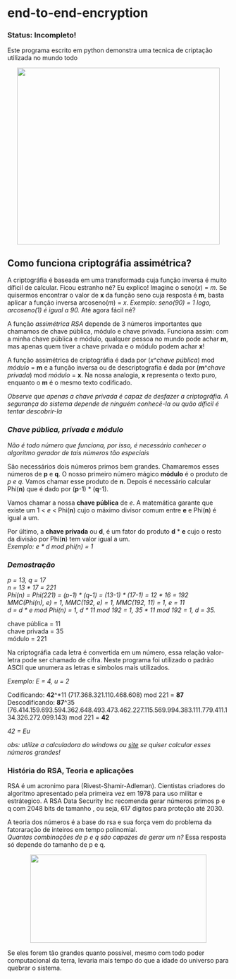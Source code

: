 # end-to-end-encryption

### Status: Incompleto!

Este programa escrito em python demonstra uma tecnica de criptação utilizada no mundo todo 

<p align="center">
  <img width="460" height="400" src="https://github.com/EduFreit4s/end-to-end-encryption/blob/master/images/home.PNG">
</p>

## Como funciona criptográfia assimétrica?

A criptográfia é baseada em uma transformada cuja função inversa é muito díficil de calcular. Ficou estranho né? Eu explico! Imagine o seno(*x*) = *m*. Se quisermos encontrar o valor de **x** da função seno cuja resposta é **m**, basta aplicar a função inversa arcoseno(*m*) = *x*. *Exemplo: seno(90) = 1 logo, arcoseno(1) é igual a 90.* Até agora fácil né?

A função *assimétrica RSA* depende de 3 números importantes que chamamos de chave pública, módulo e chave privada. Funciona assim:
com a minha chave pública e módulo, qualquer pessoa no mundo pode achar **m**, mas apenas quem tiver a chave privada e o módulo podem achar **x**!

A função assimétrica de criptográfia é dada por (*x*^*chave pública*) mod *módulo* = **m** e a função inversa ou de descriptografia é dada por (**m**^*chave privada*) mod *módulo* = **x**. Na nossa analogia, **x** representa o texto puro, enquanto o **m** é o mesmo texto codificado.  

*Observe que apenas a chave privada é capaz de desfazer a criptográfia. A segurança do sistema depende de ninguém conhecê-la ou quão díficil é tentar descobrir-la*

### *Chave pública, privada e módulo*

*Não é todo número que funciona, por isso, é necessário conhecer o algoritmo gerador de tais números tão especiais*

São necessários dois números primos bem grandes. Chamaremos esses números de **p** e **q**. O nosso primeiro número mágico **módulo** é o produto de *p e q*. Vamos chamar esse produto de **n**.
Depois é necessário calcular Phi(**n**) que é dado por (**p**-1) * (**q**-1).

Vamos chamar a nossa **chave pública** de *e*. A matemática garante que existe um 1 < *e* < Phi(**n**) cujo o máximo divisor comum entre **e** e Phi(**n**) é igual a um.

Por último, a **chave privada** ou **d**, é um fator do produto **d** * **e** cujo o resto da divisão por Phi(**n**) tem valor igual a um. <br/> *Exemplo: e * d mod phi(n) = 1*

### *Demostração*

*p = 13, q = 17* <br/>
*n = 13 * 17 = 221* <br/>
*Phi(n) = Phi(221) = (p-1) * (q-1) = (13-1) * (17-1) =  12 * 16 = 192* <br/>
*MMC(Phi(n), e) = 1, MMC(192, e) = 1, MMC(192, 11) = 1, e = 11* <br/>
*d = d * e mod Phi(n) = 1, d * 11 mod 192 = 1, 35 * 11 mod 192 = 1, d = 35.* <br/>

chave pública = 11 <br/>
chave privada = 35 <br/>
módulo = 221 <br/>

Na criptográfia cada letra é convertida em um número, essa relação valor-letra pode ser chamado de cifra. Neste programa foi utilizado o padrão ASCII que unumera as letras e simbolos mais utilizados.

*Exemplo: E = 4, u = 2*

Codificando: **42**^*11 (717.368.321.110.468.608) mod 221 = **87** <br/>
Descodificando: **87**^35 (76.414.159.693.594.362.648.493.473.462.227.115.569.994.383.111.779.411.134.326.272.099.143) mod 221 = **42** <br/>

*42 = Eu*

*obs: utilize a calculadora do windows ou [site](https://www.wolframalpha.com/) se quiser calcular esses números grandes!*

### História do RSA, Teoria e aplicações

RSA é um acronimo para (Rivest-Shamir-Adleman). Cientistas criadores do algoritmo apresentado pela primeira vez em 1978 para uso militar e estrátegico. 
A RSA Data Security Inc recomenda gerar números primos p e q com 2048 bits de tamanho , ou seja, 617 dígitos para proteção até 2030.  

A teoria dos números é a base do rsa e sua força vem do problema da fatoraração de inteiros em tempo polinomial. <br/>
*Quantas combinações de p e q são capazes de gerar um n?* Essa resposta só depende do tamanho de p e q. <br/>
<p align="center">
  <img width="400" height="200" src="https://github.com/EduFreit4s/end-to-end-encryption/blob/master/images/404.jpg">
</p>
Se eles forem tão grandes quanto possível, mesmo com todo poder computacional da terra, levaria mais tempo do que a idade do universo para quebrar o sistema.








